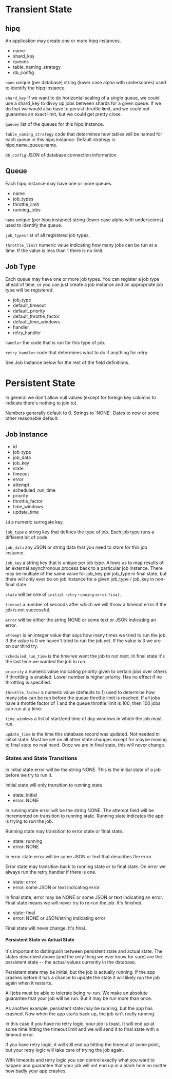 # Transient State

## hipq

An application may create one or more hipq instances.

* name
* shard_key
* queues
* table_naming_strategy
* db_config

```name``` unique (per database) string (lower case alpha with underscores) used
to identify the hipq instance.

```shard_key``` if we want to do horizontal scaling of a single queue, we could
use a shard_key to divvy up jobs between shards for a given queue. If we do that
we would also have to persist throttle limit, and we could not guarantee an
exact limit, but we could get pretty close.

```queues``` list of the queues for this hipq instance.

```table_naming_strategy``` code that determines how tables will be named for
each queue in this hipq instance. Default strategy is hipq.name_queue.name.

```db_config``` JSON of database connection information.

## Queue

Each hipq instance may have one or more queues.

* name
* job_types
* throttle_limit
* running_jobs

```name``` unique (per hipq instance) string (lower case alpha with underscores)
used to identify the queue.

```job_types``` list of all registered job types.

```throttle_limit``` numeric value indicating how many jobs can be run at a
time. If the value is less than 1 there is no limit.

## Job Type

Each queue may have one or more job types. You can register a job type ahead of
time, or you can just create a job instance and an appropriate job type will be
registered.

* job_type
* default_timeout
* default_priority
* default_throttle_factor
* default_time_windows
* handler
* retry_handler

```handler``` the code that is run for this type of job.

```retry_handler``` code that determines what to do if anything for retry.

See Job Instance below for the rest of the field definitions.

# Persistent State

In general we don't allow null values (except for foreign key columns to
indicate there's nothing to join to).

Numbers generally default to 0. Strings to 'NONE'. Dates to now or some other
reasonable default.

## Job Instance

* id
* job_type
* job_data
* job_key
* state
* timeout
* error
* attempt
* scheduled_run_time
* priority
* throttle_factor
* time_windows
* update_time

```id``` a numeric surrogate key.

```job_type``` a string key that defines the type of job. Each job type runs a
different bit of code.

```job_data``` any JSON or string data that you need to store for this job
instance.

```job_key``` a string key that is unique per job type. Allows us to map results
of an external asynchronous process back to a particular job instance. There may
be multiple of the same value for job_key per job_type in final state, but there
will only ever be on job instance for a given job_type / job_key in non-final
state.

```state``` will be one of ```initial``` `retry` ```running``` ```error``` ```final```.

```timeout``` a number of seconds after which we will throw a timeout error if
the job is not successful.

```error``` will be either the string NONE or some text or JSON indicating an
error.

```attempt``` is an integer value that says how many times we tried to run the
job. If the value is 0 we haven't tried to run the job yet. If the value is 3 we
are on our third try.

```scheduled_run_time``` is the time we want the job to run next. In final state
it's the last time we wanted the job to run.

```priority``` a numeric value indicating priority given to certain jobs over
others if throttling is enabled. Lower number is higher priority. Has no effect
if no throttling is specified.

```throttle_factor``` a numeric value (defaults to 1) used to determine how many
jobs can be run before the queue throttle limit is reached. If all jobs have a
throttle factor of 1 and the queue throttle limit is 100, then 100 jobs can run
at a time.

```time_windows``` a list of start/end time of day windows in which the job must
run.

```update_time``` is the time this database record was updated. Not needed in
initial state. Must be set on all other state changes except for maybe moving to
final state no real need. Once we are in final state, this will never change.

### States and State Transitions

In initial state error will be the string NONE. This is the initial state of a
job before we try to run it.

Initial state will only transition to running state.

* state: initial
* error: NONE

In running state error will be the string NONE. The attempt field will be
incremented on transition to running state. Running state indicates the app is
trying to run the job.

Running state may transition to error state or final state.

* state: running
* error: NONE

In error state error will be some JSON or text that describes the error.

Error state may transition back to running state or to final state. On error we
always run the retry handler if there is one.

* state: error
* error: some JSON or text indicating error

In final state, error may be NONE or some JSON or text indicating an error.
Final state means we will never try to re-run the job. It's finished.

* state: final
* error: NONE or JSON/string indicating error

Final state will never change. It's final.

#### Persistent State vs Actual State

It's important to distinguish between persistent state and actual state. The
states described above (and the only thing we ever know for sure) are the
persistent state -- the actual values currently in the database.

Persistent state may be initial, but the job is actually running. If the app
crashes before it has a chance to update the state it will likely run the job
again when it restarts.

All jobs must be able to tolerate being re-run. We make an absolute guarantee
that your job will be run. But it may be run more than once.

As another example, persistent state may be running, but the app has crashed.
Now when the app starts back up, the job isn't really running.

In this case if you have no retry logic, your job is toast. It will end up at
some time hitting the timeout limit and we will send it to final state with a
timeout error.

If you have retry logic, it will still end up hitting the timeout at some point,
but your retry logic will take care of trying the job again.

With timeouts and retry logic you can control exactly what you want to happen
and guarantee that your job will not end up in a black hole no matter how badly
your app crashes.
